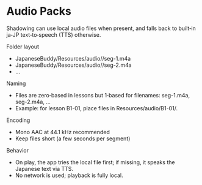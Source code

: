 # Audio Packs

Shadowing can use local audio files when present, and falls back to built‑in ja‑JP text‑to‑speech (TTS) otherwise.

Folder layout
- JapaneseBuddy/Resources/audio/<lessonID>/seg-1.m4a
- JapaneseBuddy/Resources/audio/<lessonID>/seg-2.m4a
- …

Naming
- Files are zero‑based in lessons but 1‑based for filenames: seg-1.m4a, seg-2.m4a, …
- Example: for lesson B1-01, place files in Resources/audio/B1-01/.

Encoding
- Mono AAC at 44.1 kHz recommended
- Keep files short (a few seconds per segment)

Behavior
- On play, the app tries the local file first; if missing, it speaks the Japanese text via TTS.
- No network is used; playback is fully local.
